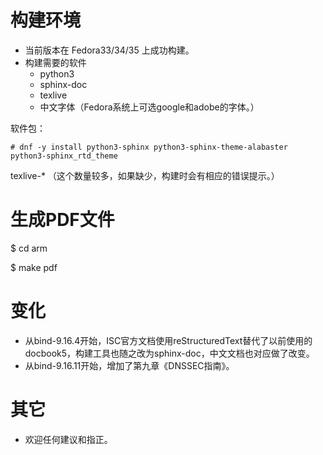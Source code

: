 
# 构建环境
* 当前版本在 Fedora33/34/35 上成功构建。
* 构建需要的软件
  * python3
  * sphinx-doc
  * texlive
  * 中文字体（Fedora系统上可选google和adobe的字体。）

软件包：
  ```
  # dnf -y install python3-sphinx python3-sphinx-theme-alabaster python3-sphinx_rtd_theme
  ```

texlive-* （这个数量较多，如果缺少，构建时会有相应的错误提示。）

# 生成PDF文件

$ cd arm

$ make pdf

# 变化
* 从bind-9.16.4开始，ISC官方文档使用reStructuredText替代了以前使用的docbook5，构建工具也随之改为sphinx-doc，中文文档也对应做了改变。
* 从bind-9.16.11开始，增加了第九章《DNSSEC指南》。

# 其它
* 欢迎任何建议和指正。
